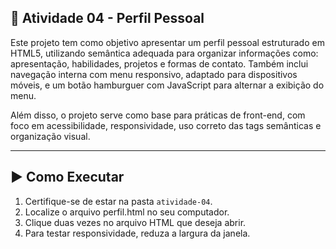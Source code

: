 ## 📄 Atividade 04 - Perfil Pessoal

Este projeto tem como objetivo apresentar um perfil pessoal estruturado em HTML5, utilizando semântica adequada para organizar informações como: apresentação, habilidades, projetos e formas de contato. Também inclui navegação interna com menu responsivo, adaptado para dispositivos móveis, e um botão hamburguer com JavaScript para alternar a exibição do menu.

Além disso, o projeto serve como base para práticas de front-end, com foco em acessibilidade, responsividade, uso correto das tags semânticas e organização visual.

---

## ▶️ Como Executar

1. Certifique-se de estar na pasta `atividade-04`.
2. Localize o arquivo perfil.html no seu computador.
3. Clique duas vezes no arquivo HTML que deseja abrir.
4. Para testar responsividade, reduza a largura da janela.
